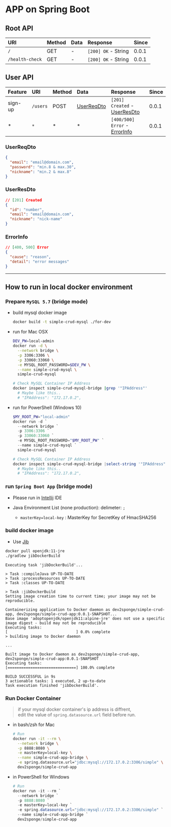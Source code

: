 # APP on Spring Boot

## Root API

| URI             | Method | Data | Response            | Since |
| :-------------- | :----- | :--- | :------------------ | :---- |
| `/`             | GET    | -    | `[200] OK` - String | 0.0.1 |
| `/health-check` | GET    | -    | `[200] OK` - String | 0.0.1 |

## User API

| Feature | URI      | Method | Data                      | Response                                    | Since |
| :------ | :------- | :----- | :------------------------ | :------------------------------------------ | :---- |
| sign-up | `/users` | POST   | [UserReqDto](#userreqdto) | `[201] Created` - [UserResDto](#userresdto) | 0.0.1 |
| *       | `*`      | *      | *                         | `[400/500] Error` - [ErrorInfo](#errorinfo) | 0.0.1 |

### UserReqDto

```json
{
  "email": "email@domain.com",
  "password": "min.8 & max.30",
  "nickname": "min.2 & max.8"
}
```

### UserResDto

```json
// [201] Created
{
  "id": "number",
  "email": "email@domain.com",
  "nickname": "nick-name"
}
  ```
  
### ErrorInfo

```json
// [400, 500] Error
{
  "cause": "reason",
  "detail": "error messages"
}
```

---

## How to run in local docker environment

### Prepare `MySQL 5.7` (bridge mode)

- build mysql docker image

  ```bash
  docker build -t simple-crud-mysql ./for-dev
  ```

- run for Mac OSX
  
  ```bash
  DEV_PW=local-admin
  docker run -d \
    --network bridge \
    -p 3306:3306 \
    -p 33060:33060 \
    -e MYSQL_ROOT_PASSWORD=$DEV_PW \
    --name simple-crud-mysql \
    simple-crud-mysql
  
  # Check MySQL Container IP Address  
  docker inspect simple-crud-mysql-bridge |grep '"IPAddress"'
    # Maybe like this..
    # "IPAddress": "172.17.0.2",
  ```

- run for PowerShell (Windows 10)

  ```powershell
  $MY_ROOT_PW="local-admin"
  docker run -d `
    --network bridge `
    -p 3306:3306 `
    -p 33060:33060 `
    -e MYSQL_ROOT_PASSWORD="$MY_ROOT_PW" `
    --name simple-crud-mysql `
    simple-crud-mysql
  
  # Check MySQL Container IP Address  
  docker inspect simple-crud-mysql-bridge |select-string '"IPAddress"'
    # Maybe like this..
    # "IPAddress": "172.17.0.2",
  ```

### run `Spring Boot App` (bridge mode)

- Please run in [Intellij](https://www.jetbrains.com/ko-kr/idea/download/download-thanks.html) IDE

- Java Environment List (none production): delimeter: `;`
  
  - `masterKey=local-key` : MasterKey for SecretKey of HmacSHA256

### build docker image

- Use [Jib](https://github.com/GoogleContainerTools/jib#jib)

```bash
docker pull openjdk:11-jre
./gradlew jibDockerBuild
```

```plaintext
Executing task 'jibDockerBuild'...

> Task :compileJava UP-TO-DATE
> Task :processResources UP-TO-DATE
> Task :classes UP-TO-DATE

> Task :jibDockerBuild
Setting image creation time to current time; your image may not be reproducible.

Containerizing application to Docker daemon as dev2sponge/simple-crud-app, dev2sponge/simple-crud-app:0.0.1-SNAPSHOT...
Base image 'adoptopenjdk/openjdk11:alpine-jre' does not use a specific image digest - build may not be reproducible
Executing tasks:
[                              ] 0.0% complete
> building image to Docker daemon

...

Built image to Docker daemon as dev2sponge/simple-crud-app, dev2sponge/simple-crud-app:0.0.1-SNAPSHOT
Executing tasks:
[==============================] 100.0% complete

BUILD SUCCESSFUL in 9s
3 actionable tasks: 1 executed, 2 up-to-date
Task execution finished 'jibDockerBuild'.
```

### Run Docker Container

> if your mysql docker container's ip address is diffrent,  
> edit the value of `spring.datasource.url` field before run.

- in bash/zsh for Mac
  
  ```bash
  # Run
  docker run -it --rm \
    --network bridge \
    -p 8888:8080 \
    -e masterKey=local-key \
    --name simple-crud-app-bridge \
    -e spring.datasource.url="jdbc:mysql://172.17.0.2:3306/simple" \
    dev2sponge/simple-crud-app
  ```
  
- in PowerShell for Windows
  
  ```powershell
  # Run
  docker run -it --rm `
    --network bridge `
    -p 8888:8080 `
    -e masterKey=local-key `
    -e spring.datasource.url="jdbc:mysql://172.17.0.2:3306/simple" `
    --name simple-crud-app-bridge `
    dev2sponge/simple-crud-app
  ```